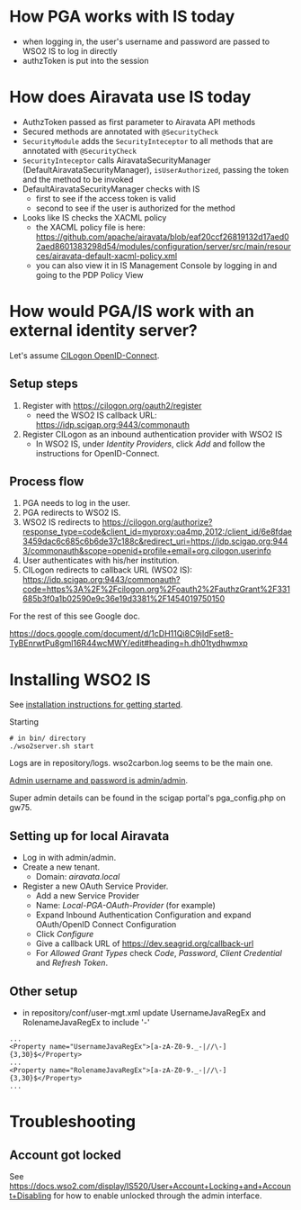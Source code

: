 
# How PGA works with IS today

* when logging in, the user's username and password are passed to 
  WSO2 IS to log in directly
* authzToken is put into the session

# How does Airavata use IS today

* AuthzToken passed as first parameter to Airavata API methods
* Secured methods are annotated with `@SecurityCheck`
* `SecurityModule` adds the `SecurityInteceptor` to all methods that are annotated with `@SecurityCheck`
* `SecurityInteceptor` calls AiravataSecurityManager (DefaultAiravataSecurityManager), `isUserAuthorized`, passing the token and the method to be invoked
* DefaultAiravataSecurityManager checks with IS
    * first to see if the access token is valid
    * second to see if the user is authorized for the method
* Looks like IS checks the XACML policy
    * the XACML policy file is here: https://github.com/apache/airavata/blob/eaf20ccf26819132d17aed02aed8601383298d54/modules/configuration/server/src/main/resources/airavata-default-xacml-policy.xml
    * you can also view it in IS Management Console by logging in and going to the PDP Policy View

# How would PGA/IS work with an external identity server?

Let's assume [CILogon OpenID-Connect](http://www.cilogon.org/oidc).

## Setup steps

1. Register with https://cilogon.org/oauth2/register
    * need the WSO2 IS callback URL: https://idp.scigap.org:9443/commonauth
2. Register CILogon as an inbound authentication provider with WSO2 IS
    * In WSO2 IS, under *Identity Providers*, click *Add* and follow the instructions for OpenID-Connect.

## Process flow

1. PGA needs to log in the user.
2. PGA redirects to WSO2 IS.
3. WSO2 IS redirects to 
https://cilogon.org/authorize?response_type=code&client_id=myproxy:oa4mp,2012:/client_id/6e8fdae3459dac6c685c6b6de37c188c&redirect_uri=https://idp.scigap.org:9443/commonauth&scope=openid+profile+email+org.cilogon.userinfo
4. User authenticates with his/her institution.
5. CILogon redirects to callback URL (WSO2 IS): 
https://idp.scigap.org:9443/commonauth?code=https%3A%2F%2Fcilogon.org%2Foauth2%2FauthzGrant%2F331685b3f0a1b02590e9c36e19d3381%2F1454019750150

For the rest of this see Google doc.

https://docs.google.com/document/d/1cDH11Qi8C9jIdFset8-TyBEnrwtPu8gml16R44wcMWY/edit#heading=h.dh01tydhwmxp




# Installing WSO2 IS

See [installation instructions for getting started](http://airavata.readthedocs.io/en/latest/Own-WSO2-IS-Configuration/).

Starting

    # in bin/ directory
    ./wso2server.sh start

Logs are in repository/logs. wso2carbon.log seems to be the main one.

[Admin username and password is admin/admin](https://docs.wso2.com/display/IS520/Running+the+Product).

Super admin details can be found in the scigap portal's pga_config.php on gw75.

## Setting up for local Airavata

* Log in with admin/admin.
* Create a new tenant.
    * Domain: *airavata.local*
* Register a new OAuth Service Provider.
    * Add a new Service Provider
    * Name: *Local-PGA-OAuth-Provider* (for example)
    * Expand Inbound Authentication Configuration and expand OAuth/OpenID Connect Configuration
    * Click *Configure*
    * Give a callback URL of https://dev.seagrid.org/callback-url
    * For *Allowed Grant Types* check *Code*, *Password*, *Client Credential* and *Refresh Token*.

## Other setup
* in repository/conf/user-mgt.xml update UsernameJavaRegEx and RolenameJavaRegEx to include '-'
```
...
<Property name="UsernameJavaRegEx">[a-zA-Z0-9._-|//\-]{3,30}$</Property>
...
<Property name="RolenameJavaRegEx">[a-zA-Z0-9._-|//\-]{3,30}$</Property>
...
```



# Troubleshooting

## Account got locked

See https://docs.wso2.com/display/IS520/User+Account+Locking+and+Account+Disabling for how to enable unlocked through the admin interface.